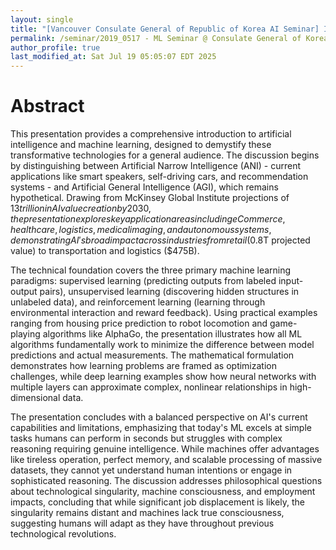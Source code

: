 ```yaml
---
layout: single
title: "[Vancouver Consulate General of Republic of Korea AI Seminar] Introduction to AI and Machine Learning"
permalink: /seminar/2019_0517 - ML Seminar @ Consulate General of Korea in Vancouver/abstract
author_profile: true
last_modified_at: Sat Jul 19 05:05:07 EDT 2025
---
```


# Abstract

This presentation provides a comprehensive introduction to artificial intelligence and machine learning, designed to demystify these transformative technologies for a general audience. The discussion begins by distinguishing between Artificial Narrow Intelligence (ANI) - current applications like smart speakers, self-driving cars, and recommendation systems - and Artificial General Intelligence (AGI), which remains hypothetical. Drawing from McKinsey Global Institute projections of $13 trillion in AI value creation by 2030, the presentation explores key application areas including eCommerce, healthcare, logistics, medical imaging, and autonomous systems, demonstrating AI's broad impact across industries from retail ($0.8T projected value) to transportation and logistics ($475B).

The technical foundation covers the three primary machine learning paradigms: supervised learning (predicting outputs from labeled input-output pairs), unsupervised learning (discovering hidden structures in unlabeled data), and reinforcement learning (learning through environmental interaction and reward feedback). Using practical examples ranging from housing price prediction to robot locomotion and game-playing algorithms like AlphaGo, the presentation illustrates how all ML algorithms fundamentally work to minimize the difference between model predictions and actual measurements. The mathematical formulation demonstrates how learning problems are framed as optimization challenges, while deep learning examples show how neural networks with multiple layers can approximate complex, nonlinear relationships in high-dimensional data.

The presentation concludes with a balanced perspective on AI's current capabilities and limitations, emphasizing that today's ML excels at simple tasks humans can perform in seconds but struggles with complex reasoning requiring genuine intelligence. While machines offer advantages like tireless operation, perfect memory, and scalable processing of massive datasets, they cannot yet understand human intentions or engage in sophisticated reasoning. The discussion addresses philosophical questions about technological singularity, machine consciousness, and employment impacts, concluding that while significant job displacement is likely, the singularity remains distant and machines lack true consciousness, suggesting humans will adapt as they have throughout previous technological revolutions.
